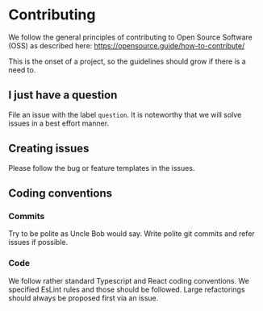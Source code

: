 # Contributing
We follow the general principles of contributing to Open Source Software (OSS) as described here:
https://opensource.guide/how-to-contribute/

This is the onset of a project, so the guidelines should grow if there is a need to.

## I just have a question
File an issue with the label `question`. It is noteworthy that we will solve issues in a best
effort manner. 

## Creating issues
Please follow the bug or feature templates in the issues. 

## Coding conventions
### Commits
Try to be polite as Uncle Bob would say. Write polite git commits and refer issues if possible.

### Code
We follow rather standard Typescript and React coding conventions. We specified EsLint rules and
those should be followed. Large refactorings should always be proposed first via an issue.

